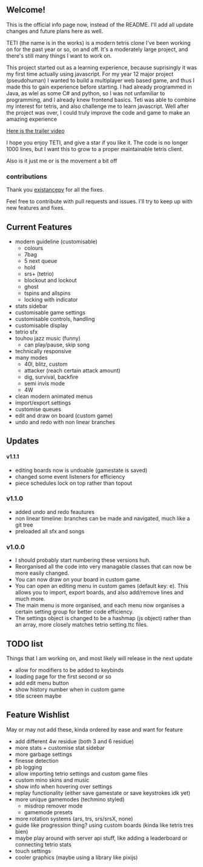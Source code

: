 ## Welcome!
This is the official info page now, instead of the README. I'll add all update changes and future plans here as well.

TETI (the name is in the works) is a modern tetris clone I've been working on for the past year or so, on and off. It's a moderately large project, and there's still many things I want to work on.

This project started out as a learning experience, because suprisingly it was my first time actually using javascript. For my year 12 major project (pseudohuman) I wanted to build a multiplayer web based game, and thus I made this to gain experience before starting. I had already programmed in Java, as wlel as some C# and python, so I was not unfamiliar to programming, and I already knew frontend basics. Teti was able to combine my interest for tetris, and also challenge me to learn javascript. Well after the project was over, I could truly improve the code and game to make an amazing experience

[Here is the trailer video](https://www.youtube.com/watch?v=Gf2dsPRf2uM)

I hope you enjoy TETI, and give a star if you like it. The code is no longer 1000 lines, but I want this to grow to a proper maintainable tetris client.

Also is it just me or is the movement a bit off

### contributions
Thank you [existancepy](https://github.com/existancepy) for all the fixes.

Feel free to contribute with pull requests and issues. I'll try to keep up with new features and fixes.

## Current Features
- modern guideline (customisable)
    - colours
    - 7bag
    - 5 next queue
    - hold
    - srs+ (tetrio)
    - blockout and lockout
    - ghost
    - tspins and allspins
    - locking with indicator
- stats sidebar
- customisable game settings
- customisable controls, handling
- customisable display
- tetrio sfx
- touhou jazz music (funny)
    - can play/pause, skip song
- technically responsive
- many modes
    - 40l, blitz, custom
    - attacker (reach certain attack amount)
    - dig, survival, backfire
    - semi invis mode
    - 4W
- clean modern animated menus
- import/export settings
- customise queues
- edit and draw on board (custom game)
- undo and redo with non linear branches

## Updates
#### v1.1.1
- editing boards now is undoable (gamestate is saved)
- changed some event listeners for efficiency
- piece schedules lock on top rather than topout

### v1.1.0
- added undo and redo feautures
- non linear timeline: branches can be made and navigated, much like a git tree
- preloaded all sfx and songs

### v1.0.0
- I should probably start numbering these versions huh.
- Reorganised all the code into very managable classes that can now be more easily changed.
- You can now draw on your board in custom game.
- You can open an editing menu in custom games (default key: e). This allows you to import, export boards, and also add/remove lines and much more.
- The main menu is more organised, and each menu now organises a certain setting group for better code efficiency.
- The settings object is changed to be a hashmap (js object) rather than an array, more closely matches tetrio setting.ttc files.

## TODO list
Things that I am working on, and most likely will release in the next update
- allow for modifiers to be added to keybinds
- loading page for the first second or so
- add edit menu button
- show history number when in custom game
- title screen maybe

## Feature Wishlist
May or may not add these, kinda ordered by ease and want for feature
- add different 4w residue (both 3 and 6 residue)
- more stats + customise stat sidebar
- more garbage settings
- finesse detection
- pb logging
- allow importing tetrio settings and custom game files
- custom mino skins and music
- show info when hovering over settings
- replay functionality (either save gamestate or save keystrokes idk yet)
- more unique gamemodes (techmino styled)
    - misdrop remover mode
    - gamemode presets
- more rotation systems (ars, trs, srs/srsX, none)
- guide like progression thing? using custom boards (kinda like tetris tres bien)
- maybe play around with server api stuff, like adding a leaderboard or connecting tetrio stats
- touch settings
- cooler graphics (maybe using a library like pixijs)
